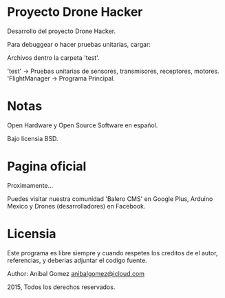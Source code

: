 Proyecto Drone Hacker
=====================

Desarrollo del proyecto Drone Hacker.

Para debuggear o hacer pruebas unitarias, cargar:

Archivos dentro la carpeta 'test'.

'test' -> Pruebas unitarias de sensores, transmisores, receptores, motores.
'FlightManager -> Programa Principal.

Notas
=====

Open Hardware y Open Source Software en español.

Bajo licensia BSD.

Pagina oficial
==============

Proximamente...

Puedes visitar nuestra comunidad 'Balero CMS' en Google Plus,
Arduino Mexico y Drones (desarrolladores) en Facebook.


Licensia
========

Este programa es libre siempre y cuando respetes los creditos
de el autor, referencias, y deberias adjuntar el codigo fuente.

Author: Anibal Gomez <anibalgomez@icloud.com>

2015, Todos los derechos reservados.

